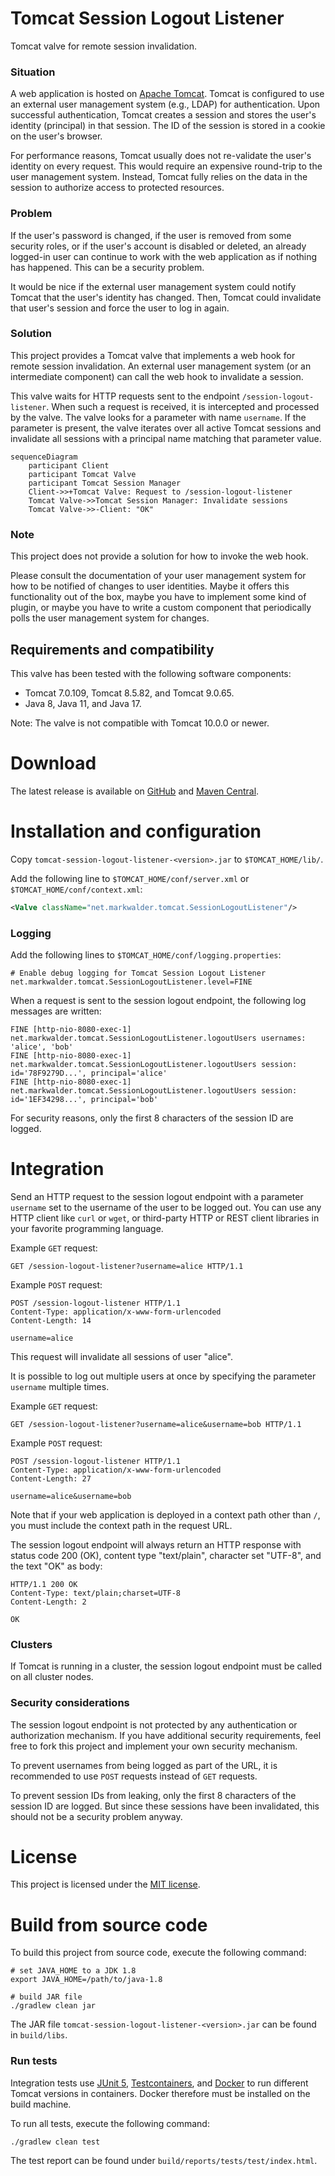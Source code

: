 # Tomcat Session Logout Listener

Tomcat valve for remote session invalidation.

### Situation

A web application is hosted on [Apache Tomcat](https://tomcat.apache.org/).
Tomcat is configured to use an external user management system (e.g., LDAP) for authentication.
Upon successful authentication, Tomcat creates a session and stores the user's identity (principal) in that session.
The ID of the session is stored in a cookie on the user's browser.

For performance reasons, Tomcat usually does not re-validate the user's identity on every request.
This would require an expensive round-trip to the user management system.
Instead, Tomcat fully relies on the data in the session to authorize access to protected resources.

### Problem

If the user's password is changed, if the user is removed from some security roles, or if the user's account is disabled or deleted,
an already logged-in user can continue to work with the web application as if nothing has happened.
This can be a security problem.

It would be nice if the external user management system could notify Tomcat that the user's identity has changed.
Then, Tomcat could invalidate that user's session and force the user to log in again.

### Solution

This project provides a Tomcat valve that implements a web hook for remote session invalidation.
An external user management system (or an intermediate component) can call the web hook to invalidate a session.

This valve waits for HTTP requests sent to the endpoint `/session-logout-listener`.
When such a request is received, it is intercepted and processed by the valve.
The valve looks for a parameter with name `username`.
If the parameter is present, the valve iterates over all active Tomcat sessions and
invalidate all sessions with a principal name matching that parameter value.

```mermaid
sequenceDiagram
    participant Client
    participant Tomcat Valve
    participant Tomcat Session Manager
    Client->>+Tomcat Valve: Request to /session-logout-listener
    Tomcat Valve->>Tomcat Session Manager: Invalidate sessions
    Tomcat Valve->>-Client: "OK"
```

### Note

This project does not provide a solution for how to invoke the web hook.

Please consult the documentation of your user management system for how to be notified of changes to user identities.
Maybe it offers this functionality out of the box, maybe you have to implement some kind of plugin,
or maybe you have to write a custom component that periodically polls the user management system for changes.

## Requirements and compatibility

This valve has been tested with the following software components:

* Tomcat 7.0.109, Tomcat 8.5.82, and Tomcat 9.0.65.
* Java 8, Java 11, and Java 17.

Note: The valve is not compatible with Tomcat 10.0.0 or newer.

# Download

The latest release is available on [GitHub](https://github.com/smarkwal/tomcat-session-logout-listener/releases)
and [Maven Central](https://mvnrepository.com/artifact/net.markwalder/tomcat-session-logout-listener).

# Installation and configuration

Copy `tomcat-session-logout-listener-<version>.jar` to `$TOMCAT_HOME/lib/`.

Add the following line to `$TOMCAT_HOME/conf/server.xml` or `$TOMCAT_HOME/conf/context.xml`:

```xml
<Valve className="net.markwalder.tomcat.SessionLogoutListener"/>
```

### Logging

Add the following lines to `$TOMCAT_HOME/conf/logging.properties`:

```properties
# Enable debug logging for Tomcat Session Logout Listener
net.markwalder.tomcat.SessionLogoutListener.level=FINE
```

When a request is sent to the session logout endpoint, the following log messages are written:

```
FINE [http-nio-8080-exec-1] net.markwalder.tomcat.SessionLogoutListener.logoutUsers usernames: 'alice', 'bob'
FINE [http-nio-8080-exec-1] net.markwalder.tomcat.SessionLogoutListener.logoutUsers session: id='78F9279D...', principal='alice'
FINE [http-nio-8080-exec-1] net.markwalder.tomcat.SessionLogoutListener.logoutUsers session: id='1EF34298...', principal='bob'
```

For security reasons, only the first 8 characters of the session ID are logged.

# Integration

Send an HTTP request to the session logout endpoint with a parameter `username` set to the username of the user to be logged out.
You can use any HTTP client like `curl` or `wget`, or third-party HTTP or REST client libraries in your favorite programming language.

Example `GET` request:

```
GET /session-logout-listener?username=alice HTTP/1.1
```

Example `POST` request:

```
POST /session-logout-listener HTTP/1.1
Content-Type: application/x-www-form-urlencoded
Content-Length: 14

username=alice
```

This request will invalidate all sessions of user "alice".

It is possible to log out multiple users at once by specifying the parameter `username` multiple times.

Example `GET` request:

```
GET /session-logout-listener?username=alice&username=bob HTTP/1.1
```

Example `POST` request:

```
POST /session-logout-listener HTTP/1.1
Content-Type: application/x-www-form-urlencoded
Content-Length: 27

username=alice&username=bob
```

Note that if your web application is deployed in a context path other than `/`, you must include the context path in the request URL.

The session logout endpoint will always return an HTTP response with status code 200 (OK), content type "text/plain", character set "UTF-8", and the text "OK" as body:

```
HTTP/1.1 200 OK
Content-Type: text/plain;charset=UTF-8
Content-Length: 2

OK
```

### Clusters

If Tomcat is running in a cluster, the session logout endpoint must be called on all cluster nodes.

### Security considerations

The session logout endpoint is not protected by any authentication or authorization mechanism.
If you have additional security requirements, feel free to fork this project and implement your own security mechanism.

To prevent usernames from being logged as part of the URL, it is recommended to use `POST` requests instead of `GET` requests.

To prevent session IDs from leaking, only the first 8 characters of the session ID are logged.
But since these sessions have been invalidated, this should not be a security problem anyway.

# License

This project is licensed under the [MIT license](https://github.com/smarkwal/tomcat-session-logout-listener/blob/main/LICENSE).

# Build from source code

To build this project from source code, execute the following command:

```shell
# set JAVA_HOME to a JDK 1.8
export JAVA_HOME=/path/to/java-1.8

# build JAR file
./gradlew clean jar
```

The JAR file `tomcat-session-logout-listener-<version>.jar` can be found in `build/libs`.

### Run tests

Integration tests use [JUnit 5](https://junit.org/junit5/), [Testcontainers](https://www.testcontainers.org/), and [Docker](https://www.docker.com/) to run different Tomcat versions in containers.
Docker therefore must be installed on the build machine.

To run all tests, execute the following command:

```shell
./gradlew clean test
```

The test report can be found under `build/reports/tests/test/index.html`.
